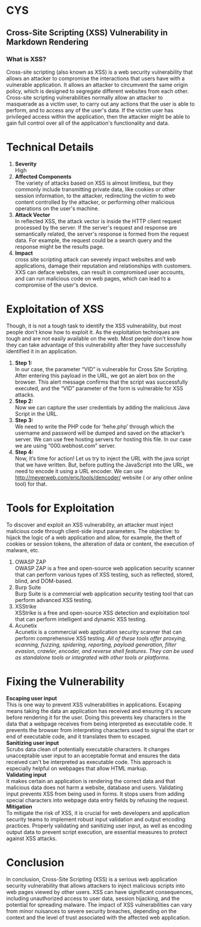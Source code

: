 # CYS 
## Cross-Site Scripting (XSS) Vulnerability in Markdown Rendering   
### What is XSS?   
Cross-site scripting (also known as XSS) is a web security vulnerability that allows an attacker to compromise the interactions that users have with a vulnerable application. It allows an attacker to circumvent the same origin policy, which is designed to segregate different websites from each other. Cross-site scripting vulnerabilities normally allow an attacker to masquerade as a victim user, to carry out any actions that the user is able to perform, and to access any of the user's data. If the victim user has privileged access within the application, then the attacker might be able to gain full control over all of the application's functionality and data.   
# Technical Details   
1. **Severity**   
High 
2. **Affected Components**   
The variety of attacks based on XSS is almost limitless, but they commonly include transmitting private data, like cookies or other session information, to the attacker, redirecting the victim to web content controlled by the attacker, or performing other malicious operations on the user's machine. 
3. **Attack Vector**   
In reflected XSS, the attack vector is inside the HTTP client request processed by the server. If the server's request and response are semantically related, the server's response is formed from the request data. For example, the request could be a search query and the response might be the results page. 
4. **Impact**   
cross site scripting attack can severely impact websites and web applications, damage their reputation and relationships with customers. XXS can deface websites, can result in compromised user accounts, and can run malicious code on web pages, which can lead to a compromise of the user's device. 
# Exploitation of XSS   
Though, it is not a tough task to identify the XSS vulnerability, but most people don't know how to exploit it. As the exploitation techniques are tough and are not easily available on the web. Most people don’t know how they can take advantage of this vulnerability after they have successfully identified it in an application.   
1. **Step 1:**   
In our case, the parameter “VID” is vulnerable for Cross Site Scripting. After entering this payload in the URL, we got an alert box on the browser. This alert message confirms that the script was successfully executed, and the “VID” parameter of the form is vulnerable for XSS attacks. 
2. **Step 2:**   
Now we can capture the user credentials by adding the malicious Java Script in the URL. 
3. **Step 3:**   
We need to write the PHP code for ‘hehe.php’ through which the username and password will be dumped and saved on the attacker’s server. We can use free hosting servers for hosting this file. In our case we are using “000.webhost.com” server. 
4. **Step 4:**   
Now, it’s time for action! Let us try to inject the URL with the java script that we have written. But, before putting the JavaScript into the URL, we need to encode it using a URL encoder. We can use http://meyerweb.com/eric/tools/dencoder/ website ( or any other online tool) for that. 
# Tools for Exploitation 
To discover and exploit an XSS vulnerability, an attacker must inject malicious code through client-side input parameters. The objective: to hijack the logic of a web application and allow, for example, the theft of cookies or session tokens, the alteration of data or content, the execution of malware, etc.   
1. OWASP ZAP   
OWASP ZAP is a free and open-source web application security scanner that can perform various types of XSS testing, such as reflected, stored, blind, and DOM-based.       
2. Burp Suite   
Burp Suite is a commercial web application security testing tool that can perform advanced XSS testing.    
3. XSStrike   
XSStrike is a free and open-source XSS detection and exploitation tool that can perform intelligent and dynamic XSS testing.   
4. Acunetix   
Acunetix is a commercial web application security scanner that can perform comprehensive XSS testing. 
*All of these tools offer proxying, scanning, fuzzing, spidering, reporting, payload generation, filter evasion, crawler, encoder, and reverse shell features. They can be used as standalone tools or integrated with other tools or platforms.* 
# Fixing the Vulnerability   
**Escaping user input**    
This is one way to prevent XSS vulnerabilities in applications. Escaping means taking the data an application has received and ensuring it's secure before rendering it for the user. Doing this prevents key characters in the data that a webpage receives from being interpreted as executable code. It prevents the browser from interpreting characters used to signal the start or end of executable code, and it translates them to escaped.   
**Sanitizing user input**    
Scrubs data clean of potentially executable characters. It changes unacceptable user input to an acceptable format and ensures the data received can't be interpreted as executable code. This approach is especially helpful on webpages that allow HTML markup.   
**Validating input**      
It makes certain an application is rendering the correct data and that malicious data does not harm a website, database and users. Validating input prevents XSS from being used in forms. It stops users from adding special characters into webpage data entry fields by refusing the request.   
**Mitigation**   
To mitigate the risk of XSS, it is crucial for web developers and application security teams to implement robust input validation and output encoding practices. Properly validating and sanitizing user input, as well as encoding output data to prevent script execution, are essential measures to protect against XSS attacks.   
# Conclusion   
In conclusion, Cross-Site Scripting (XSS) is a serious web application security vulnerability that allows attackers to inject malicious scripts into web pages viewed by other users. XSS can have significant consequences, including unauthorized access to user data, session hijacking, and the potential for spreading malware. The impact of XSS vulnerabilities can vary from minor nuisances to severe security breaches, depending on the context and the level of trust associated with the affected web application. 
